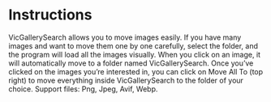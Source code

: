 # Instructions
VicGallerySearch allows you to move images easily. 
If you have many images and want to move them one by one carefully, select the folder,
and the program will load all the images visually. When you click on an image, 
it will automatically move to a folder named VicGallerySearch. Once you’ve clicked on the images you’re interested in, 
you can click on Move All To (top right) to move everything inside VicGallerySearch to the folder of your choice.
Support files: Png, Jpeg, Avif, Webp.
